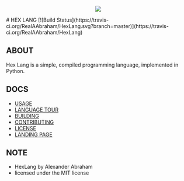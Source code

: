 <p align="center">
  <img src="https://github.com/RealAAbraham/Ksylo/raw/master/assets/images/logo/hex.png"/>
</p>
# HEX LANG
[![Build Status](https://travis-ci.org/RealAAbraham/HexLang.svg?branch=master)](https://travis-ci.org/RealAAbraham/HexLang)

## ABOUT
Hex Lang is a simple, compiled programming language, implemented in Python.

## DOCS
- [USAGE](website/usage.html)
- [LANGUAGE TOUR](website/tour.html)
- [BUILDING](website/building.html)
- [CONTRIBUTING](website/contributing.html)
- [LICENSE](website/license.html)
- [LANDING PAGE](https://hexlang.net)

## NOTE
- HexLang by Alexander Abraham
- licensed under the MIT license
